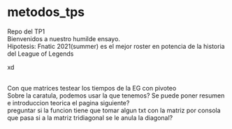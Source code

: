 # metodos_tps
Repo del TP1
<br>
Bienvenidos a nuestro humilde ensayo.
<br>
Hipotesis: Fnatic 2021(summer) es el mejor roster en potencia  de la historia del League of Legends


xd

<br>
Con que matrices testear los tiempos de la EG con pivoteo
<br>
Sobre la caratula, podemos usar la que tenemos? Se puede poner resumen e introduccion teorica el pagina siguiente?
<br>
preguntar si la funcion tiene que tomar algun txt con la matriz por consola
<br>
que pasa si a la matriz tridiagonal se le anula la diagonal?
